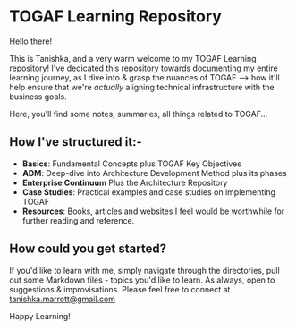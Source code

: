 
   # TOGAF Learning Repository

   Hello there!

   This is Tanishka, and a very warm welcome to my TOGAF Learning repository! I've dedicated this repository towards documenting my entire learning journey, as I dive into & grasp the nuances of TOGAF --> how it'll help ensure that we're *actually* aligning technical infrastructure with the business goals.

   Here, you'll find some notes, summaries, all things related to TOGAF...

   ## How I've structured it:-

   - **Basics**: Fundamental Concepts plus TOGAF Key Objectives
   - **ADM**: Deep-dive into Architecture Development Method plus its phases
   - **Enterprise Continuum** Plus the Architecture Repository
   - **Case Studies**: Practical examples and case studies on implementing TOGAF
   - **Resources**:  Books, articles and websites I feel would be worthwhile for further reading and reference.

   ## How could you get started?

   If you'd like to learn with me, simply navigate through the directories, pull out some Markdown files - topics you'd like to learn. As always, open to suggestions & improvisations. Please feel free to connect at tanishka.marrott@gmail.com

   Happy Learning!


